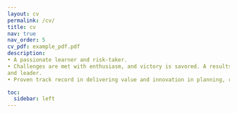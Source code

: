 ```yaml
---
layout: cv
permalink: /cv/
title: cv
nav: true
nav_order: 5
cv_pdf: example_pdf.pdf
description: 
• A passionate learner and risk-taker.
• Challenges are met with enthusiasm, and victory is savored. A results-oriented and strongly motivated learner, researcher,
and leader.
• Proven track record in delivering value and innovation in planning, research, and strategy.

toc:
  sidebar: left
---
```

